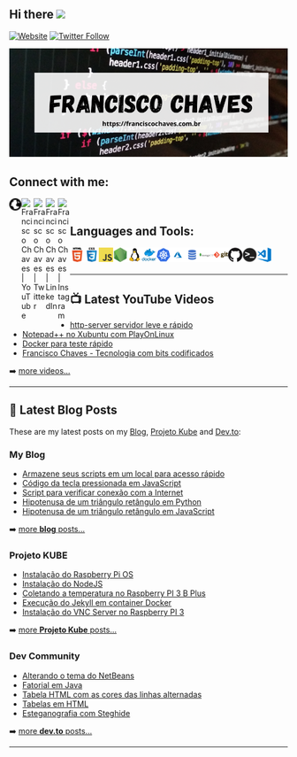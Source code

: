 ## Hi there <a href="https://franciscochaves.com.br"><img src="https://media.giphy.com/media/hvRJCLFzcasrR4ia7z/giphy.gif" width="25px"></a>

[![Website](https://img.shields.io/website?label=franciscochaves.com.br&style=for-the-badge&url=https://franciscochaves.com.br)](https://franciscochaves.com.br)
[![Twitter Follow](https://img.shields.io/twitter/follow/fr_develop?color=1DA1F2&logo=twitter&style=for-the-badge)](https://twitter.com/intent/follow?original_referer=https://github.com/franciscojsc&screen_name=fr_develop)

[![Francisco Chaves][image-franciscochaves]][website]

## Connect with me:

[<img align="left" alt="franciscochaves.com.br" width="22px" src="https://raw.githubusercontent.com/iconic/open-iconic/master/svg/globe.svg" />][website]
[<img align="left" alt="Francisco Chaves | YouTube" width="22px" src="https://cdn.jsdelivr.net/npm/simple-icons@v3/icons/youtube.svg" />][youtube]
[<img align="left" alt="Francisco Chaves | Twitter" width="22px" src="https://cdn.jsdelivr.net/npm/simple-icons@v3/icons/twitter.svg" />][twitter]
[<img align="left" alt="Francisco Chaves | LinkedIn" width="22px" src="https://cdn.jsdelivr.net/npm/simple-icons@v3/icons/linkedin.svg" />][linkedin]
[<img align="left" alt="Francisco Chaves | Instagram" width="22px" src="https://cdn.jsdelivr.net/npm/simple-icons@v3/icons/instagram.svg" />][instagram]

<br />

## Languages and Tools:

<img align="left" alt="HTML5" width="26px" src="https://raw.githubusercontent.com/github/explore/80688e429a7d4ef2fca1e82350fe8e3517d3494d/topics/html/html.png" />
<img align="left" alt="CSS3" width="26px" src="https://raw.githubusercontent.com/github/explore/80688e429a7d4ef2fca1e82350fe8e3517d3494d/topics/css/css.png" />
<img align="left" alt="JavaScript" width="26px" src="https://raw.githubusercontent.com/github/explore/80688e429a7d4ef2fca1e82350fe8e3517d3494d/topics/javascript/javascript.png" />
<img align="left" alt="Node.js" width="26px" src="https://raw.githubusercontent.com/github/explore/80688e429a7d4ef2fca1e82350fe8e3517d3494d/topics/nodejs/nodejs.png" />
<img align="left" alt="Linux" width="26px" src="https://raw.githubusercontent.com/github/explore/80688e429a7d4ef2fca1e82350fe8e3517d3494d/topics/linux/linux.png" />
<img align="left" alt="Docker" width="26px" src="https://raw.githubusercontent.com/github/explore/80688e429a7d4ef2fca1e82350fe8e3517d3494d/topics/docker/docker.png" />
<img align="left" alt="Kubernetes" width="26px" src="https://raw.githubusercontent.com/github/explore/80688e429a7d4ef2fca1e82350fe8e3517d3494d/topics/kubernetes/kubernetes.png" />
<img align="left" alt="Azure" width="26px" src="https://raw.githubusercontent.com/github/explore/80688e429a7d4ef2fca1e82350fe8e3517d3494d/topics/azure/azure.png" />
<img align="left" alt="SQL" width="26px" src="https://raw.githubusercontent.com/github/explore/80688e429a7d4ef2fca1e82350fe8e3517d3494d/topics/sql/sql.png" />
<img align="left" alt="MongoDB" width="26px" src="https://raw.githubusercontent.com/github/explore/80688e429a7d4ef2fca1e82350fe8e3517d3494d/topics/mongodb/mongodb.png" />
<img align="left" alt="Git" width="26px" src="https://raw.githubusercontent.com/github/explore/80688e429a7d4ef2fca1e82350fe8e3517d3494d/topics/git/git.png" />
<img align="left" alt="GitHub" width="26px" src="https://raw.githubusercontent.com/github/explore/78df643247d429f6cc873026c0622819ad797942/topics/github/github.png" />
<img align="left" alt="Terminal" width="26px" src="https://raw.githubusercontent.com/github/explore/80688e429a7d4ef2fca1e82350fe8e3517d3494d/topics/terminal/terminal.png" />
<img align="left" alt="Visual Studio Code" width="26px" src="https://raw.githubusercontent.com/github/explore/80688e429a7d4ef2fca1e82350fe8e3517d3494d/topics/visual-studio-code/visual-studio-code.png" />

<br />
<br />

---

## 📺 Latest YouTube Videos

<!-- YOUTUBE:START -->
- [http-server servidor leve e rápido](https://www.youtube.com/watch?v=mAaONs2E4V4)
- [Notepad++ no Xubuntu com PlayOnLinux](https://www.youtube.com/watch?v=0b2zZV4OcUY)
- [Docker para teste rápido](https://www.youtube.com/watch?v=ulpNlxgo7Tw)
- [Francisco Chaves - Tecnologia com bits codificados](https://www.youtube.com/watch?v=5vvjT2IVkok)
<!-- YOUTUBE:END -->

➡️ [more videos...][youtube]

---

## 📕 Latest Blog Posts

These are my latest posts on my [Blog][website], [Projeto Kube][projetokube] and [Dev.to][dev.to]:

### My Blog

<!-- BLOG:START -->
- [Armazene seus scripts em um local para acesso rápido](https://franciscochaves.com.br/blog/armazene-seus-scripts-em-um-local-para-acesso-rapido)
- [Código da tecla pressionada em JavaScript](https://franciscochaves.com.br/blog/codigo-da-tecla-pressionada-em-javascript)
- [Script para verificar conexão com a Internet](https://franciscochaves.com.br/blog/script-para-verificar-conexao-com-a-internet)
- [Hipotenusa de um triângulo retângulo em Python](https://franciscochaves.com.br/blog/hipotenusa-de-um-triangulo-retangulo-em-python)
- [Hipotenusa de um triângulo retângulo em JavaScript](https://franciscochaves.com.br/blog/hipotenusa-de-um-triangulo-retangulo-em-javascript)
<!-- BLOG:END -->

➡️ [more **blog** posts...][website]

### Projeto KUBE

<!-- PROJETOKUBE:START -->
- [Instalação do Raspberry Pi OS](https://cbsiifslagarto.github.io/projetokube-site/blog/tutoriais/2020/instalacao-raspberry-pi-os-07-17.html)
- [Instalação do NodeJS](https://cbsiifslagarto.github.io/projetokube-site/blog/tutoriais/2020/como-instalar-nodejs-01-19.html)
- [Coletando a temperatura no Raspberry PI 3 B Plus](https://cbsiifslagarto.github.io/projetokube-site/blog/linux/tutoriais/2020/temperatura-no-raspberry-01-19.html)
- [Execução do Jekyll em container Docker](https://cbsiifslagarto.github.io/projetokube-site/blog/linux/tutoriais/2020/como-executar-jekyll-em-container-docker-01-17.html)
- [Instalação do VNC Server no Raspberry PI 3](https://cbsiifslagarto.github.io/projetokube-site/blog/linux/tutoriais/2020/instale-vnc-em-raspberry-pi-01-17.html)
<!-- PROJETOKUBE:END -->

➡️ [more **Projeto Kube** posts...][projetokube]

### Dev Community

<!-- DEVTO:START -->
- [Alterando o tema do NetBeans](https://dev.to/franciscochaves/alterando-o-tema-do-netbeans-5ce0)
- [Fatorial em Java](https://dev.to/franciscochaves/fatorial-em-java-242p)
- [Tabela HTML com as cores das linhas alternadas](https://dev.to/franciscochaves/tabela-html-com-as-cores-das-linhas-alternadas-ac)
- [Tabelas em HTML](https://dev.to/franciscochaves/tabelas-em-html-2b8k)
- [Esteganografia com Steghide](https://dev.to/franciscochaves/esteganografia-com-steghide-1jc1)
<!-- DEVTO:END -->

➡️ [more **dev.to** posts...][dev.to]

---

[website]: https://franciscochaves.com.br
[twitter]: https://twitter.com/fr_develop
[youtube]: https://youtube.com/channel/UCuv8zD3yTjSRlJYLUUqY2_A
[instagram]: https://instagram.com/francisco.jschaves
[linkedin]: https://www.linkedin.com/in/chavesfrancisco
[dev.to]: https://dev.to/franciscochaves
[projetokube]: https://cbsiifslagarto.github.io/projetokube-site/blog/
[image-franciscochaves]: franciscochaves-github.png

